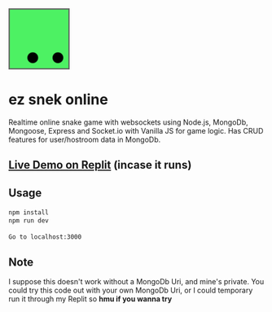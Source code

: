 <img src="https://github.com/suntoes/ez-snek-game/blob/master/resources/logo.png" alt="snek logo" width="120"/>


# ez snek online 
Realtime online snake game with websockets using Node.js, MongoDb, Mongoose, Express and Socket.io with Vanilla JS for game logic. Has CRUD features for user/hostroom data in MongoDb.

## <a href="https://ez-snek-online.suntoes.repl.co/">Live Demo on Replit</a> (incase it runs)


## Usage
```
npm install
npm run dev

Go to localhost:3000
```

## Note
I suppose this doesn't work without a MongoDb Uri, and mine's private. You could try this code out with your own MongoDb Uri, or I could temporary run it through my Replit so <b>hmu if you wanna try</b>
